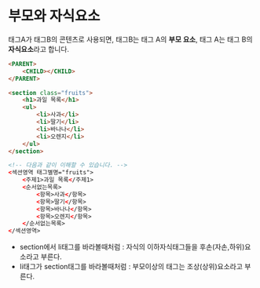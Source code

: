 # 부모와 자식요소

태그A가 태그B의 콘텐츠로 사용되면, 태그B는 태그 A의 **부모 요소**, 태그 A는 태그 B의 **자식요소**라고 합니다.

```HTML
<PARENT>
	<CHILD></CHILD>
</PARENT>

<section class="fruits">
	<h1>과일 목록</h1>
	<ul>
		<li>사과</li>
		<li>딸기</li>
		<li>바나나</li>
		<li>오렌지</li>
	</ul>
</section>

<!-- 다음과 같이 이해할 수 있습니다. -->
<섹션영역 태그별명="fruits">
	<주제1>과일 목록</주제1>
	<순서없는목록>
		<항목>사과</항목>
		<항목>딸기</항목>
		<항목>바나나</항목>
		<항목>오렌지</항목>
	</순서없는목록>
</섹션영역>
```

- section에서 li태그를 바라볼때처럼     :  자식의 이하자식태그들을 후손(자손,하위)요소라고 부른다.
- li태그가 section태그를 바라볼때처럼   :  부모이상의 태그는 조상(상위)요소라고 부른다.